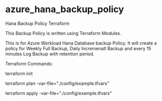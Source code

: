 # azure_hana_backup_policy
Hana Backup Policy Terraform

This Backup Policy is written using Terraform Modules. 

This is for Azure Workload Hana Database backup Policy. It will create a policy for Weekly Full Backup, Daily Incremenatl Backup and every 15 minutes Log Backup with retention period.

Terraform Commands:

terraform init

terraform plan -var-file="./config/example.tfvars"

terraform apply -var-file="./config/example.tfvars"
